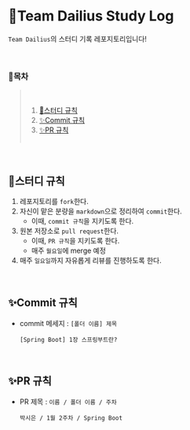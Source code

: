 # 💯Team Dailius Study Log
`Team Dailius`의 스터디 기록 레포지토리입니다!

<br>

### <strong>🌷목차</strong>

> &nbsp; <br>
> 1. [🎯스터디 규칙](#🎯스터디-규칙)
> 2. [✨Commit 규칙](#✨Commit-규칙)
> 3. [✨PR 규칙](#✨pr-규칙) <br>
> &nbsp;

<br>

## 🎯스터디 규칙
1. 레포지토리를 `fork`한다.
2. 자신이 맡은 분량을 `markdown`으로 정리하여 `commit`한다.
    - 이때, `commit 규칙`을 지키도록 한다.
3. 원본 저장소로 `pull request`한다.
    - 이때, `PR 규칙`을 지키도록 한다.
    - 매주 `월요일`에 merge 예정
4. 매주 `일요일`까지 자유롭게 리뷰를 진행하도록 한다.

<br>

## ✨Commit 규칙
- commit 메세지 : `[폴더 이름] 제목`
    ```
    [Spring Boot] 1장 스프링부트란?
    ```

<br>

## ✨PR 규칙
- PR 제목 : `이름 / 폴더 이름 / 주차`
    ```
    박시은 / 1월 2주차 / Spring Boot
    ```